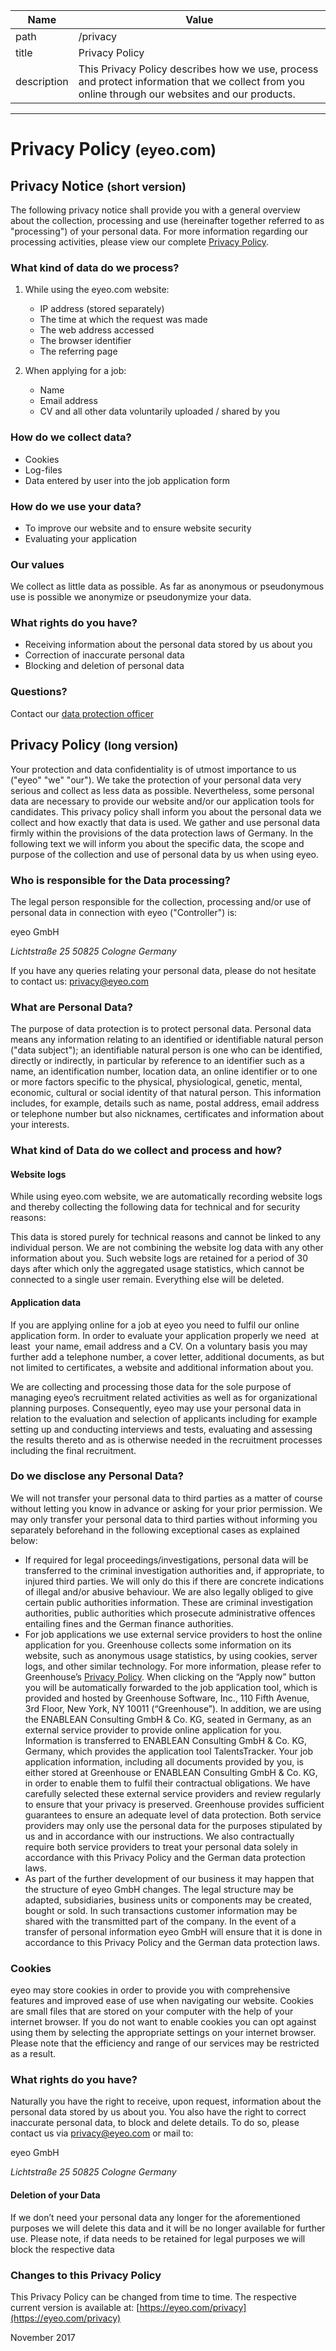 |Name|Value|
|----|-----|
|path|/privacy|
|title|Privacy Policy|
|description|This Privacy Policy describes how we use, process and protect information that we collect from you online through our websites and our products.|

---

# Privacy Policy <small>(eyeo.com)</small>

## Privacy Notice <small>(short version)</small>

The following privacy notice shall provide you with a general overview about the collection, processing and use (hereinafter together referred to as "processing") of your personal data. For more information regarding our processing activities, please view our complete [Privacy Policy](#privacy-policy-long-version).

### What kind of data do we process?

1. While using the eyeo.com website:
    - IP address (stored separately)
    - The time at which the request was made
    - The web address accessed
    - The browser identifier
    - The referring page

2. When applying for a job:
    - Name
    - Email address
    - CV and all other data voluntarily uploaded / shared by you

### How do we collect data?

- Cookies
- Log-files
- Data entered by user into the job application form

### How do we use your data?

- To improve our website and to ensure website security
- Evaluating your application

### Our values

We collect as little data as possible. As far as anonymous or pseudonymous use is possible we anonymize or pseudonymize your data.

### What rights do you have?

- Receiving information about the personal data stored by us about you
- Correction of inaccurate personal data
- Blocking and deletion of personal data

### Questions?

Contact our [data protection officer](mailto:privacy@eyeo.com)

## Privacy Policy <small>(long version)</small>

Your protection and data confidentiality is of utmost importance to us ("eyeo" "we" "our"). We take the protection of your personal data very serious and collect as less data as possible. Nevertheless, some personal data are necessary to provide our website and/or our application tools for candidates. This privacy policy shall inform you about the personal data we collect and how exactly that data is used. We gather and use personal data firmly within the provisions of the data protection laws of Germany. In the following text we will inform you about the specific data, the scope and purpose of the collection and use of personal data by us when using eyeo.

### Who is responsible for the Data processing?

The legal person responsible for the collection, processing and/or use of personal data in connection with eyeo ("Controller") is:

<fix>eyeo GmbH</fix>
<address>
Lichtstraße 25
50825 Cologne
Germany
</address>

If you have any queries relating your personal data, please do not hesitate to contact us: [privacy@eyeo.com](mailto:privacy@eyeo.com)

### What are Personal Data?

The purpose of data protection is to protect personal data. Personal data means any information relating to an identified or identifiable natural person ("data subject"); an identifiable natural person is one who can be identified, directly or indirectly, in particular by reference to an identifier such as a name, an identification number, location data, an online identifier or to one or more factors specific to the physical, physiological, genetic, mental, economic, cultural or social identity of that natural person. This information includes, for example, details such as name, postal address, email address or telephone number but also nicknames, certificates and information about your interests.

### What kind of Data do we collect and process and how?

#### Website logs

While using eyeo.com website, we are automatically recording website logs and thereby collecting the following data for technical and for security reasons:

  <? include privacy/data-collected ?>

This data is stored purely for technical reasons and cannot be linked to any individual person. We are not combining the website log data with any other information about you. Such website logs are retained for a period of 30 days after which only the aggregated usage statistics, which cannot be connected to a single user remain. Everything else will be deleted.

#### Application data

If you are applying online for a job at eyeo you need to fulfil our online application form. In order to evaluate your application properly we need ­ at least ­ your name, email address and a CV. On a voluntary basis you may further add a telephone number, a cover letter, additional documents, as but not limited to certificates, a website and additional information about you.

We are collecting and processing those data for the sole purpose of managing eyeo’s recruitment related activities as well as for organizational planning purposes. Consequently, eyeo may use your personal data in relation to the evaluation and selection of applicants including for example setting up and conducting interviews and tests, evaluating and assessing the results thereto and as is otherwise needed in the recruitment processes including the final recruitment.

### Do we disclose any Personal Data?

We will not transfer your personal data to third parties as a matter of course without letting you know in advance or asking for your prior permission. We may only transfer your personal data to third parties without informing you separately beforehand in the following exceptional cases as explained below:

- If required for legal proceedings/investigations, personal data will be transferred to the criminal investigation authorities and, if appropriate, to injured third parties. We will only do this if there are concrete indications of illegal and/or abusive behaviour. We are also legally obliged to give certain public authorities information. These are criminal investigation authorities, public authorities which prosecute administrative offences entailing fines and the German finance authorities.
- For job applications we use external service providers to host the online application for you. Greenhouse collects some information on its website, such as anonymous usage statistics, by using cookies, server logs, and other similar technology. For more information, please refer to Greenhouse’s [Privacy Policy](https://www.greenhouse.io/privacy-policy). When clicking on the “Apply now” button you will be automatically forwarded to the job application tool, which is provided and hosted by Greenhouse Software, Inc., 110 Fifth Avenue, 3rd Floor, New York, NY 10011 (“Greenhouse”). In addition, we are using the  ENABLEAN Consulting GmbH & Co. KG, seated in Germany, as an external service provider to provide online application for you. Information is transferred to ENABLEAN Consulting GmbH & Co. KG, Germany, which provides the application tool TalentsTracker. Your job application information, including all documents provided by you, is either stored at Greenhouse or ENABLEAN Consulting GmbH & Co. KG, in order to enable them to fulfil their contractual obligations. We have carefully selected these external service providers and review regularly to ensure that your privacy is preserved. Greenhouse provides sufficient guarantees to ensure an adequate level of data protection. Both service providers may only use the personal data for the purposes stipulated by us and in accordance with our instructions. We also contractually require both service providers to treat your personal data solely in accordance with this Privacy Policy and the German data protection laws.
- As part of the further development of our business it may happen that the structure of eyeo GmbH changes. The legal structure may be adapted, subsidiaries, business units or components may be created, bought or sold. In such transactions customer information may be shared with the transmitted part of the company. In the event of a transfer of personal information eyeo GmbH will ensure that it is done in accordance to this Privacy Policy and the German data protection laws.

### Cookies

eyeo may store cookies in order to provide you with comprehensive features and improved ease of use when navigating our website. Cookies are small files that are stored on your computer with the help of your internet browser. If you do not want to enable cookies you can opt against using them by selecting the appropriate settings on your internet browser. Please note that the efficiency and range of our services may be restricted as a result.

### What rights do you have?

Naturally you have the right to receive, upon request, information about the personal data stored by us about you. You also have the right to correct inaccurate personal data, to block and delete details. To do so, please contact us via [privacy@eyeo.com](mailto:privacy@eyeo.com) or mail to:

<fix>eyeo GmbH</fix>
<address>
Lichtstraße 25
50825 Cologne
Germany
</address>

#### Deletion of your Data

If we don’t need your personal data any longer for the aforementioned purposes we will delete this data and it will be no longer available for further use. Please note, if data needs to be retained for legal purposes we will block the respective data

### Changes to this Privacy Policy

This Privacy Policy can be changed from time to time. The respective current version is available at: [https://eyeo.com/privacy](https://eyeo.com/privacy)

<time>November 2017</time>
